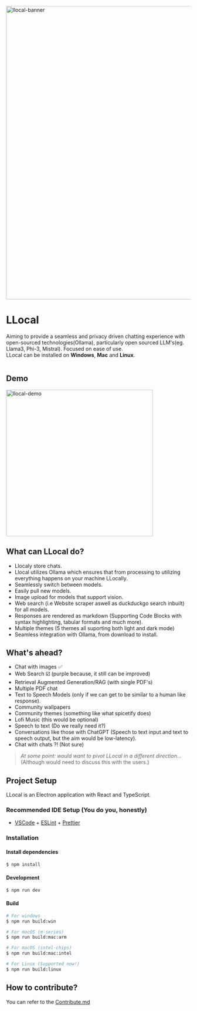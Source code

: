 <img src="https://github.com/kartikm7/llocal/assets/108652656/6111dfe5-bd73-439f-8006-9c2947cd2f15" alt="llocal-banner" width="800" />

# LLocal

Aiming to provide a seamless and privacy driven chatting experience with open-sourced technologies(Ollama), particularly open sourced LLM's(eg. Llama3, Phi-3, Mistral). Focused on ease of use.
<br />LLocal can be installed on ****Windows****, ****Mac**** and ****Linux****.

<a target="_blank" href="https://discord.gg/ygrrVJA6Th"><img src="https://dcbadge.limes.pink/api/server/ygrrVJA6Th" alt="" /></a>
## Demo
<img src="https://github.com/kartikm7/llocal/assets/108652656/62904ac1-c165-45de-9b53-219dddb0dac0" alt="llocal-demo" height=400 />

## What can LLocal do?
- Llocaly store chats.
- Llocal utilizes Ollama which ensures that from processing to utilizing everything happens on your machine LLocally.
- Seamlessly switch between models.
- Easily pull new models.
- Image upload for models that support vision.
- Web search (i.e Website scraper aswell as duckduckgo search inbuilt) for all models.
- Responses are rendered as markdown (Supporting Code Blocks with syntax highlighting, tabular formats and much more).
- Multiple themes (5 themes all suporting both light and dark mode)
- Seamless integration with Ollama, from download to install.

## What's ahead?
- Chat with images ✅
- Web Search ☑️ (purple because, it still can be improved)
- Retrieval Augmented Generation/RAG (with single PDF's)
- Multiple PDF chat
- Text to Speech Models (only if we can get to be similar to a human like response).
- Community wallpapers
- Community themes (something like what spicetify does)
- Lofi Music (this would be optional)
- Speech to text (Do we really need it?)
- Conversations like those with ChatGPT (Speech to text input and text to speech output, but the aim would be low-latency).
- Chat with chats ?! (Not sure)

> *At some point: would want to pivot LLocal in a different direction...* (Although would need to discuss this with the users.)


## Project Setup

LLocal is an Electron application with React and TypeScript. 

### Recommended IDE Setup (You do you, honestly)

- [VSCode](https://code.visualstudio.com/) + [ESLint](https://marketplace.visualstudio.com/items?itemName=dbaeumer.vscode-eslint) + [Prettier](https://marketplace.visualstudio.com/items?itemName=esbenp.prettier-vscode)

### Installation

#### Install dependencies

```bash
$ npm install
```

#### Development

```bash
$ npm run dev
```

#### Build

```bash
# For windows
$ npm run build:win

# For macOS (m-series)
$ npm run build:mac:arm

# For macOS (intel-chips)
$ npm run build:mac:intel

# For Linux (Supported now!)
$ npm run build:linux
```
## How to contribute?
You can refer to the [Contribute.md](https://github.com/kartikm7/llocal/blob/master/CONTRIBUTE.md)
